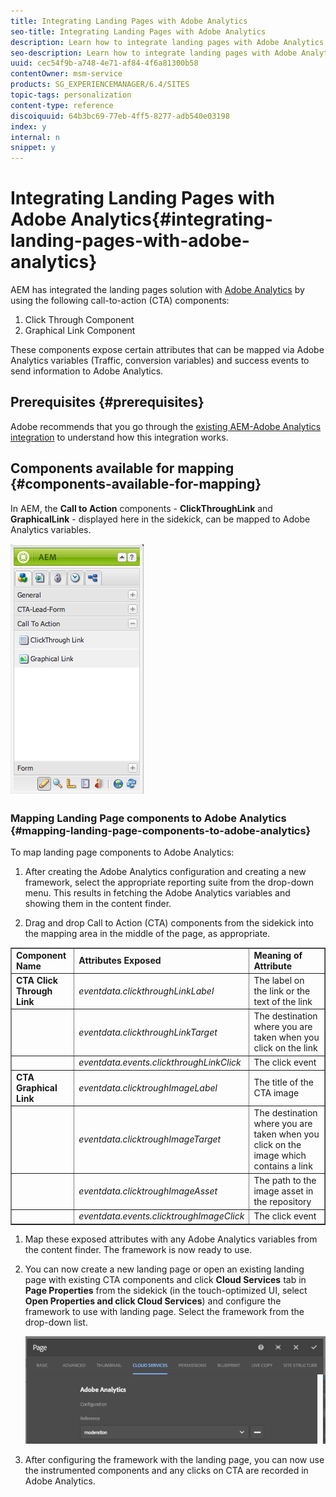 ```yaml
---
title: Integrating Landing Pages with Adobe Analytics
seo-title: Integrating Landing Pages with Adobe Analytics
description: Learn how to integrate landing pages with Adobe Analytics.
seo-description: Learn how to integrate landing pages with Adobe Analytics.
uuid: cec54f9b-a748-4e71-af84-4f6a81300b58
contentOwner: msm-service
products: SG_EXPERIENCEMANAGER/6.4/SITES
topic-tags: personalization
content-type: reference
discoiquuid: 64b3bc69-77eb-4ff5-8277-adb540e03198
index: y
internal: n
snippet: y
---
```


# Integrating Landing Pages with Adobe Analytics{#integrating-landing-pages-with-adobe-analytics}

AEM has integrated the landing pages solution with [Adobe Analytics](http://www.omniture.com/en/products/analytics/sitecatalyst) by using the following call-to-action (CTA) components:

1. Click Through Component
1. Graphical Link Component

These components expose certain attributes that can be mapped via Adobe Analytics variables (Traffic, conversion variables) and success events to send information to Adobe Analytics.

## Prerequisites {#prerequisites}

Adobe recommends that you go through the [existing AEM-Adobe Analytics integration](../../../sites/administering/using/adobeanalytics.md) to understand how this integration works.

## Components available for mapping {#components-available-for-mapping}

In AEM, the **Call to Action** components - **ClickThroughLink** and **GraphicalLink** - displayed here in the sidekick, can be mapped to Adobe Analytics variables.

![](assets/chlimage_1-21.jpeg)

### Mapping Landing Page components to Adobe Analytics {#mapping-landing-page-components-to-adobe-analytics}

To map landing page components to Adobe Analytics:

1. After creating the Adobe Analytics configuration and creating a new framework, select the appropriate reporting suite from the drop-down menu. This results in fetching the Adobe Analytics variables and showing them in the content finder.
1. Drag and drop Call to Action (CTA) components from the sidekick into the mapping area in the middle of the page, as appropriate.

   <!--
   Comment Type: draft

   <img imageRotate="0" src="assets/chlimage_1-29.png" />
   -->

<table border="1" cellpadding="1" cellspacing="0" width="100%"> 
 <tbody>
  <tr>
   <td><strong>Component Name</strong></td> 
   <td><strong>Attributes Exposed</strong></td> 
   <td><strong>Meaning of Attribute</strong></td> 
  </tr>
  <tr>
   <td><strong>CTA Click Through Link</strong></td> 
   <td><i>eventdata.clickthroughLinkLabel</i> <br /> </td> 
   <td>The label on the link or the text of the link </td> 
  </tr>
  <tr>
   <td><br type="_moz" /> </td> 
   <td><i>eventdata.clickthroughLinkTarget</i> <br /> </td> 
   <td>The destination where you are taken when you click on the link </td> 
  </tr>
  <tr>
   <td><br type="_moz" /> </td> 
   <td><i>eventdata.events.clickthroughLinkClick</i> <br /> </td> 
   <td>The click event </td> 
  </tr>
  <tr>
   <td><strong>CTA Graphical Link</strong></td> 
   <td><i>eventdata.clicktroughImageLabel</i> <br /> </td> 
   <td>The title of the CTA image </td> 
  </tr>
  <tr>
   <td><br type="_moz" /> </td> 
   <td><i>eventdata.clicktroughImageTarget</i> <br /> </td> 
   <td>The destination where you are taken when you click on the image which contains a link</td> 
  </tr>
  <tr>
   <td><br type="_moz" /> </td> 
   <td><i>eventdata.clicktroughImageAsset</i> <br /> </td> 
   <td>The path to the image asset in the repository </td> 
  </tr>
  <tr>
   <td><br type="_moz" /> </td> 
   <td><i>eventdata.events.clicktroughImageClick</i> <br /> </td> 
   <td>The click event</td> 
  </tr>
 </tbody>
</table>

1. Map these exposed attributes with any Adobe Analytics variables from the content finder. The framework is now ready to use. 
1. You can now create a new landing page or open an existing landing page with existing CTA components and click **Cloud Services** tab in **Page Properties** from the sidekick (in the touch-optimized UI, select **Open Properties **and** **click** Cloud Services**) and configure the framework to use with landing page. Select the framework from the drop-down list.

   ![](assets/chlimage_1-30.png)

1. After configuring the framework with the landing page, you can now use the instrumented components and any clicks on CTA are recorded in Adobe Analytics.

